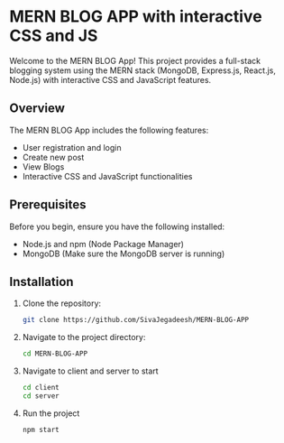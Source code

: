 # MERN BLOG APP with interactive CSS and JS

Welcome to the MERN BLOG App! This project provides a full-stack blogging system using the MERN stack (MongoDB, Express.js, React.js, Node.js) with interactive CSS and JavaScript features.

## Overview

The MERN BLOG App includes the following features:

- User registration and login
- Create new post
- View Blogs
- Interactive CSS and JavaScript functionalities

## Prerequisites

Before you begin, ensure you have the following installed:

- Node.js and npm (Node Package Manager)
- MongoDB (Make sure the MongoDB server is running)

## Installation

1. Clone the repository:

   ```bash
   git clone https://github.com/SivaJegadeesh/MERN-BLOG-APP
2. Navigate to the project directory:
   ```bash
   cd MERN-BLOG-APP
3. Navigate to client and server to start
   ```bash
   cd client
   cd server
4. Run the project
   ```bash
   npm start



